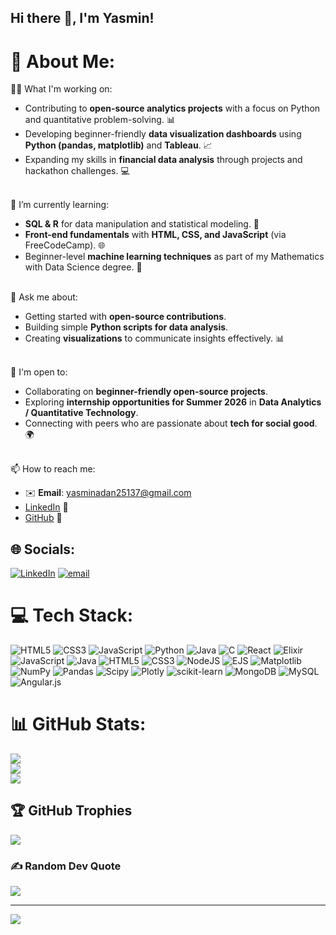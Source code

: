 ## Hi there 👋, I'm Yasmin!
# 💫 About Me:
👩‍💻 What I'm working on:<br>
- Contributing to **open-source analytics projects** with a focus on Python and quantitative problem-solving. 📊<br>
- Developing beginner-friendly **data visualization dashboards** using **Python (pandas, matplotlib)** and **Tableau**. 📈<br>
- Expanding my skills in **financial data analysis** through projects and hackathon challenges. 💻<br><br>

🌱 I’m currently learning:<br>
- **SQL & R** for data manipulation and statistical modeling. 🔢<br>
- **Front-end fundamentals** with **HTML, CSS, and JavaScript** (via FreeCodeCamp). 🌐<br>
- Beginner-level **machine learning techniques** as part of my Mathematics with Data Science degree. 🤖<br><br>

💬 Ask me about:<br>
- Getting started with **open-source contributions**.<br>
- Building simple **Python scripts for data analysis**.<br>
- Creating **visualizations** to communicate insights effectively. 📊<br><br>

🤝 I'm open to:<br>
- Collaborating on **beginner-friendly open-source projects**.<br>
- Exploring **internship opportunities for Summer 2026** in **Data Analytics / Quantitative Technology**.<br>
- Connecting with peers who are passionate about **tech for social good**. 🌍<br><br>

📫 How to reach me:<br>
- ✉️ **Email**: [yasminadan25137@gmail.com](mailto:yasminadan25137@gmail.com)<br>
- [LinkedIn](https://www.linkedin.com/ln/yasminadan01/) 🔗<br>
- [GitHub](https://github.com/YourGitHubUsername) 🐙



## 🌐 Socials:
[![LinkedIn](https://img.shields.io/badge/LinkedIn-%230077B5.svg?logo=linkedin&logoColor=white)](https://www.linkedin.com/in/yasminadan01/) [![email](https://img.shields.io/badge/Email-D14836?logo=gmail&logoColor=white)](mailto:yasminadan25137@gmail.com) 

# 💻 Tech Stack:
![HTML5](https://img.shields.io/badge/html5-%23E34F26.svg?style=for-the-badge&logo=html5&logoColor=white) ![CSS3](https://img.shields.io/badge/css3-%231572B6.svg?style=for-the-badge&logo=css3&logoColor=white) ![JavaScript](https://img.shields.io/badge/javascript-%23323330.svg?style=for-the-badge&logo=javascript&logoColor=%23F7DF1E) ![Python](https://img.shields.io/badge/python-3670A0?style=for-the-badge&logo=python&logoColor=ffdd54) ![Java](https://img.shields.io/badge/java-%23ED8B00.svg?style=for-the-badge&logo=openjdk&logoColor=white) ![C](https://img.shields.io/badge/c-%2300599C.svg?style=for-the-badge&logo=c&logoColor=white) ![React](https://img.shields.io/badge/react-%2320232a.svg?style=for-the-badge&logo=react&logoColor=%2361DAFB) ![Elixir](https://img.shields.io/badge/elixir-%234B275F.svg?style=for-the-badge&logo=elixir&logoColor=white) ![JavaScript](https://img.shields.io/badge/javascript-%23323330.svg?style=for-the-badge&logo=javascript&logoColor=%23F7DF1E) ![Java](https://img.shields.io/badge/java-%23ED8B00.svg?style=for-the-badge&logo=openjdk&logoColor=white) ![HTML5](https://img.shields.io/badge/html5-%23E34F26.svg?style=for-the-badge&logo=html5&logoColor=white) ![CSS3](https://img.shields.io/badge/css3-%231572B6.svg?style=for-the-badge&logo=css3&logoColor=white) ![NodeJS](https://img.shields.io/badge/node.js-6DA55F?style=for-the-badge&logo=node.js&logoColor=white) ![EJS](https://img.shields.io/badge/ejs-%23B4CA65.svg?style=for-the-badge&logo=ejs&logoColor=black) ![Matplotlib](https://img.shields.io/badge/Matplotlib-%23ffffff.svg?style=for-the-badge&logo=Matplotlib&logoColor=black) ![NumPy](https://img.shields.io/badge/numpy-%23013243.svg?style=for-the-badge&logo=numpy&logoColor=white) ![Pandas](https://img.shields.io/badge/pandas-%23150458.svg?style=for-the-badge&logo=pandas&logoColor=white) ![Scipy](https://img.shields.io/badge/SciPy-%230C55A5.svg?style=for-the-badge&logo=scipy&logoColor=%white) ![Plotly](https://img.shields.io/badge/Plotly-%233F4F75.svg?style=for-the-badge&logo=plotly&logoColor=white) ![scikit-learn](https://img.shields.io/badge/scikit--learn-%23F7931E.svg?style=for-the-badge&logo=scikit-learn&logoColor=white) ![MongoDB](https://img.shields.io/badge/MongoDB-%234ea94b.svg?style=for-the-badge&logo=mongodb&logoColor=white) ![MySQL](https://img.shields.io/badge/mysql-4479A1.svg?style=for-the-badge&logo=mysql&logoColor=white) ![Angular.js](https://img.shields.io/badge/angular.js-%23E23237.svg?style=for-the-badge&logo=angularjs&logoColor=white)
# 📊 GitHub Stats:
![](https://github-readme-stats.vercel.app/api?username=yasmin25137&theme=radical&hide_border=false&include_all_commits=false&count_private=false)<br/>
![](https://github-readme-streak-stats.herokuapp.com/?user=yasmin25137&theme=radical&hide_border=false)<br/>
![](https://github-readme-stats.vercel.app/api/top-langs/?username=yasmin25137&theme=radical&hide_border=false&include_all_commits=false&count_private=false&layout=compact)

## 🏆 GitHub Trophies
![](https://github-profile-trophy.vercel.app/?username=yasmin25137&theme=radical&no-frame=false&no-bg=true&margin-w=4)

### ✍️ Random Dev Quote
![](https://quotes-github-readme.vercel.app/api?type=horizontal&theme=radical)

---
[![](https://visitcount.itsvg.in/api?id=yasmin25137&icon=0&color=0)](https://visitcount.itsvg.in)

<!-- Proudly created with GPRM ( https://gprm.itsvg.in ) -->
